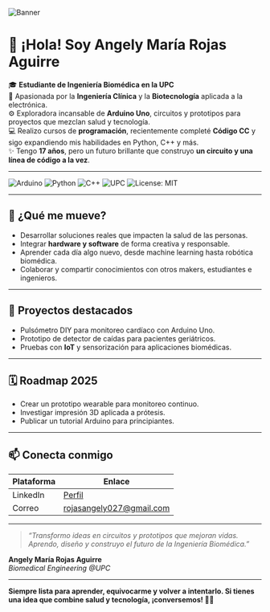 ![Banner](https://github.com/Ang-xy/Ang-xy/blob/main/Banner%20Horizontal%20Evento%20de%20Moda%20Moderno%20Violeta.png)

# 👋 ¡Hola! Soy Angely María Rojas Aguirre

🎓 **Estudiante de Ingeniería Biomédica en la UPC**  
🔬 Apasionada por la **Ingeniería Clínica** y la **Biotecnología** aplicada a la electrónica.  
⚙️ Exploradora incansable de **Arduino Uno**, circuitos y prototipos para proyectos que mezclan salud y tecnología.  
💻 Realizo cursos de **programación**, recientemente completé **Código CC** y sigo expandiendo mis habilidades en Python, C++ y más.  
✨ Tengo **17 años**, pero un futuro brillante que construyo **un circuito y una línea de código a la vez**.

---

![Arduino](https://img.shields.io/badge/-Arduino-00979D?logo=Arduino&logoColor=white)
![Python](https://img.shields.io/badge/-Python-3776AB?logo=Python&logoColor=white)
![C++](https://img.shields.io/badge/-C++-00599C?logo=C%2B%2B&logoColor=white)
![UPC](https://img.shields.io/badge/-UPC-blue)
![License: MIT](https://img.shields.io/badge/License-MIT-yellow.svg)

---

## 🚀 ¿Qué me mueve?
- Desarrollar soluciones reales que impacten la salud de las personas.
- Integrar **hardware y software** de forma creativa y responsable.
- Aprender cada día algo nuevo, desde machine learning hasta robótica biomédica.
- Colaborar y compartir conocimientos con otros makers, estudiantes e ingenieros.

---

## 📌 Proyectos destacados
- Pulsómetro DIY para monitoreo cardíaco con Arduino Uno.
- Prototipo de detector de caídas para pacientes geriátricos.
- Pruebas con **IoT** y sensorización para aplicaciones biomédicas.

---

## 🗓️ Roadmap 2025
- Crear un prototipo wearable para monitoreo continuo.
- Investigar impresión 3D aplicada a prótesis.
- Publicar un tutorial Arduino para principiantes.

---

## 📫 Conecta conmigo

| Plataforma | Enlace |
|------------|--------|
| LinkedIn | [Perfil](https://www.linkedin.com/in/angely-rojas-9b6045265) |
| Correo | rojasangely027@gmail.com |

---

> _“Transformo ideas en circuitos y prototipos que mejoran vidas. Aprendo, diseño y construyo el futuro de la Ingeniería Biomédica.”_

**Angely María Rojas Aguirre**  
*Biomedical Engineering @UPC*

---

**Siempre lista para aprender, equivocarme y volver a intentarlo. Si tienes una idea que combine salud y tecnología, ¡conversemos! 🚀✨**

